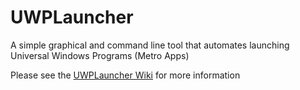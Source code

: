 # UWPLauncher
A simple graphical and command line tool that automates launching Universal Windows Programs (Metro Apps)

Please see the [UWPLauncher Wiki](https://github.com/calclover2514/UWPLauncher/wiki) for more information
